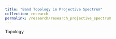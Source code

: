 ```yaml
---
title: "Band Topology in Projective Spectrum"
collection: research
permalink: /research/research_projective_spectrum
---
```


Topology